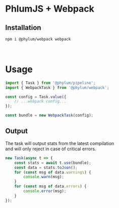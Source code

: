 # PhlumJS + Webpack

## Installation
```bash
npm i @phylum/webpack webpack
```

<br>

# Usage
```ts
import { Task } from '@phylum/pipeline';
import { WebpackTask } from '@phylum/webpack';

const config = Task.value({
	// ...webpack config...
});

const bundle = new WebpackTask(config);
```

## Output
The task will output stats from the latest compilation<br>
and will only reject in case of critical errors.
```ts
new Task(async t => {
	const stats = await t.use(bundle);
	const data = stats.toJson();
	for (const msg of data.warnings) {
		console.warn(msg);
	}
	for (const msg of data.errors) {
		console.error(msg);
	}
});
```
